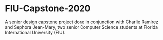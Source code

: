 # FIU-Capstone-2020
A senior design capstone project done in conjunction with Charlie Ramirez and Sephora Jean-Mary, two senior Computer Science students at Florida International University (FIU). 
